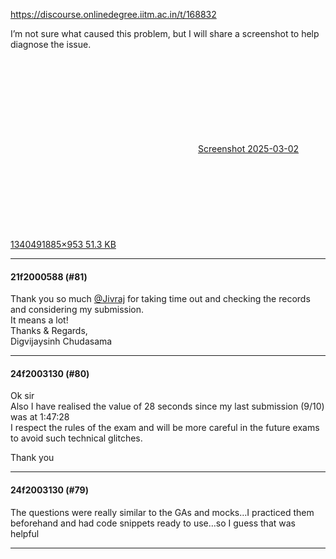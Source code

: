 https://discourse.onlinedegree.iitm.ac.in/t/168832

I’m not sure what caused this problem, but I will share a screenshot to help diagnose the issue.<br/>
<div class="lightbox-wrapper"><a class="lightbox" data-download-href="/uploads/short-url/mbLAjEviAhYSMSghVYKGuLmziOk.png?dl=1" href="https://europe1.discourse-cdn.com/flex013/uploads/iitm/original/3X/9/b/9b845be7137cad77a16554712e77b97acdd85e60.png" rel="noopener nofollow ugc" title="Screenshot 2025-03-02 134049"><div class="meta"><svg aria-hidden="true" class="fa d-icon d-icon-far-image svg-icon"><use href="#far-image"></use></svg><span class="filename">Screenshot 2025-03-02 134049</span><span class="informations">1885×953 51.3 KB</span><svg aria-hidden="true" class="fa d-icon d-icon-discourse-expand svg-icon"><use href="#discourse-expand"></use></svg></div></a></div></p><hr>

<h4>21f2000588 (#81)</h4>
<p>Thank you so much <a class="mention" href="/u/jivraj">@Jivraj</a> for taking time out and checking the records and considering my submission.<br/>
It means a lot!<br/>
Thanks &amp; Regards,<br/>
Digvijaysinh Chudasama</p><hr>

<h4>24f2003130 (#80)</h4>
<p>Ok sir<br/>
Also I have realised the value of 28 seconds since my last submission (9/10) was at 1:47:28<br/>
I respect the rules of the exam and will be more careful in the future exams to avoid such technical glitches.</p>
<p>Thank you</p><hr>

<h4>24f2003130 (#79)</h4>
<p>The questions were really similar to the GAs and mocks…I practiced them beforehand and had code snippets ready to use…so I guess that was helpful</p><hr>

</body></html>